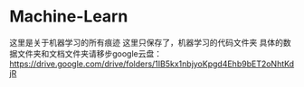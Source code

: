 # Machine-Learn
这里是关于机器学习的所有痕迹
这里只保存了，机器学习的代码文件夹
具体的数据文件夹和文档文件夹请移步google云盘：
https://drive.google.com/drive/folders/1IB5kx1nbjyoKpgd4Ehb9bET2oNhtKdjR
